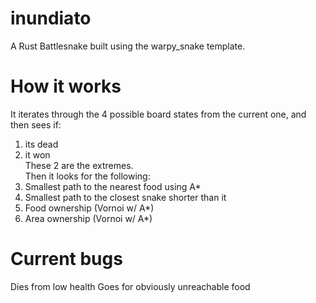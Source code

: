 # inundiato
A Rust Battlesnake built using the warpy_snake template.

# How it works
It iterates through the 4 possible board states from the current one, and then sees if:
1. its dead
2. it won   
These 2 are the extremes.  
Then it looks for the following:  
1. Smallest path to the nearest food using A*
2. Smallest path to the closest snake shorter than it
3. Food ownership (Vornoi w/ A*)
4. Area ownership (Vornoi w/ A*)


# Current bugs
Dies from low health
Goes for obviously unreachable food